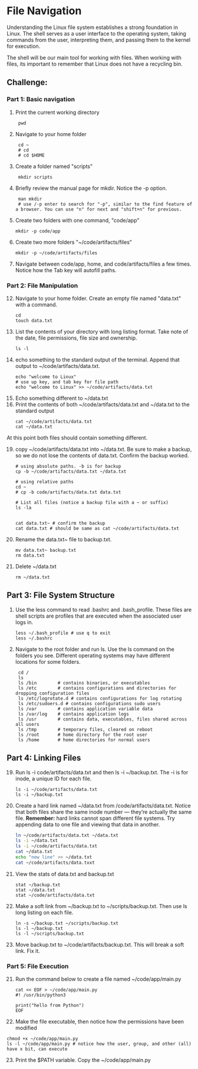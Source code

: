 # File Navigation

Understanding the Linux file system establishes a strong foundation in Linux. 
The shell serves as a user interface to the operating system, taking commands from the user, interpreting them, and passing them to the kernel for execution.

The shell will be our main tool for working with files. When working with files, its important to remember that Linux does not have a recycling bin.

## Challenge:


### Part 1: Basic navigation

1. Print the current working directory
   ```
    pwd
   ```
3. Navigate to your home folder
   ```
    cd ~
    # cd
    # cd $HOME
   ```
5. Create a folder named "scripts"
   ```
    mkdir scripts
   ```
7. Briefly review the manual page for mkdir. Notice the -p option.
   ```
    man mkdir
    # use /-p enter to search for "-p", similar to the find feature of a browser. You can use "n" for next and "shift+n" for previous.
   ```
9. Create two folders with one command, "code/app"
    ```
    mkdir -p code/app
    ```
11. Create two more folders "~/code/artifacts/files"
    ```
    mkdir -p ~/code/artifacts/files
    ```
13. Navigate between code/app, home, and code/artifacts/files a few times. Notice how the Tab key will autofill paths.


### Part 2: File Manipulation 

12. Navigate to your home folder. Create an empty file named "data.txt" with a command.
    ```
    cd
    touch data.txt
    ```
14. List the contents of your directory with long listing format. Take note of the date, file permissions, file size and ownership.
    ```
    ls -l
    ```
16. echo something to the standard output of the terminal. Append that output to ~/code/artifacts/data.txt.
    ```
    echo "welcome to Linux"
    # use up key, and tab key for file path
    echo "welcome to Linux" >> ~/code/artifacts/data.txt
    ```
17. Echo something different to ~/data.txt
18. Print the contents of both ~/code/artifacts/data.txt and ~/data.txt to the standard output
    ```
    cat ~/code/artifacts/data.txt
    cat ~/data.txt
    ```

At this point both files should contain something different. 

    
19. copy ~/code/artifacts/data.txt into ~/data.txt. Be sure to make a backup, so we do not lose the contents of data.txt. Confirm the backup worked.
    ```
    # using absolute paths. -b is for backup
    cp -b ~/code/artifacts/data.txt ~/data.txt

    # using relative paths
    cd ~
    # cp -b code/artifacts/data.txt data.txt

    # List all files (notice a backup file with a ~ or suffix)
    ls -la


    cat data.txt~ # confirm the backup
    cat data.txt # should be same as cat ~/code/artifacts/data.txt
    ```
20. Rename the data.txt~ file to backup.txt.
    ```
    mv data.txt~ backup.txt
    rm data.txt
    ```

20. Delete ~/data.txt
    ```
    rm ~/data.txt
    ```

## Part 3: File System Structure
    
1. Use the less command to read .bashrc and .bash_profile. These files are shell scripts are profiles that are executed when the associated user logs in.
    ```
    less ~/.bash_profile # use q to exit
    less ~/.bashrc
    ```
2. Navigate to the root folder and run ls. Use the ls command on the folders you see. Different operating systems may have different locations for some folders.
   ```
    cd /
    ls
    ls /bin        # contains binaries, or executables
    ls /etc        # contains configurations and directories for dropping configuration files
    ls /etc/logrotate.d # contains configurations for log rotating
    ls /etc/sudoers.d # contains configurations sudo users 
    ls /var        # contains application variable data
    ls /var/log    # contains application logs
    ls /usr        # contains data, executables, files shared across all users
    ls /tmp        # temporary files, cleared on reboot
    ls /root       # home directory for the root user
    ls /home       # home directories for normal users

   ```

## Part 4: Linking Files
19. Run ls -i code/artifacts/data.txt and then ls -i ~/backup.txt. The -i is for inode, a unique ID for each file.
    ```
    ls -i ~/code/artifacts/data.txt
    ls -i ~/backup.txt
    ```
21. Create a hard link named ~/data.txt from /code/artifacts/data.txt. Notice that both files share the same inode number — they’re actually the same file. **Remember:** hard links cannot span different file systems. Try appending data to one file and viewing that data in another.
    ```bash
    ln ~/code/artifacts/data.txt ~/data.txt 
    ls -i ~/data.txt
    ls -i ~/code/artifacts/data.txt
    cat ~/data.txt
    echo "new line" >> ~/data.txt
    cat ~/code/artifacts/data.txxt
    ```
25. View the stats of data.txt and backup.txt
    ```
    stat ~/backup.txt
    stat ~/data.txt
    stat ~/code/artifacts/data.txt
    ```
26. Make a soft link from ~/backup.txt to ~/scripts/backup.txt. Then use ls long listing on each file. 
    ```
    ln -s ~/backup.txt ~/scripts/backup.txt
    ls -l ~/backup.txt
    ls -l ~/scripts/backup.txt
    ```
27. Move backup.txt to ~/code/artifacts/backup.txt. This will break a soft link. Fix it.

###

### Part 5: File Execution 

21. Run the command below to create a file named ~/code/app/main.py
    ```
    cat << EOF > ~/code/app/main.py
    #! /usr/bin/python3

    print("hello from Python")
    EOF
    ```
22.  Make the file executable, then notice how the permissions have been modified
   ```
   chmod +x ~/code/app/main.py
   ls -l ~/code/app/main.py # notice how the user, group, and other (all) have x bit, can execute
   ```
23. Print the $PATH variable. Copy the ~/code/app/main.py 
